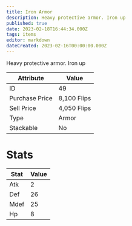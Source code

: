 ```yaml
---
title: Iron Armor
description: Heavy protective armor. Iron up
published: true
date: 2023-02-18T16:44:34.000Z
tags: items
editor: markdown
dateCreated: 2023-02-16T00:00:00.000Z
---
```


Heavy protective armor. Iron up

|Attribute|Value|
|-|-|
|ID|49|
|Purchase Price|8,100 Flips|
|Sell Price|4,050 Flips|
|Type|Armor|
|Stackable|No|

# Stats
|Stat|Value|
|-|-|
|Atk|2|
|Def|26|
|Mdef|25|
|Hp|8|

